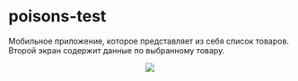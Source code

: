 # poisons-test

Мобильное приложение, которое представляет из себя список товаров. Второй экран содержит данные по выбранному товару.

<div align="center">
  <img src="https://github.com/MikhailUstyantsev/poisons-test/blob/main/SearchDemo.gif width="250px""/>
</div>
